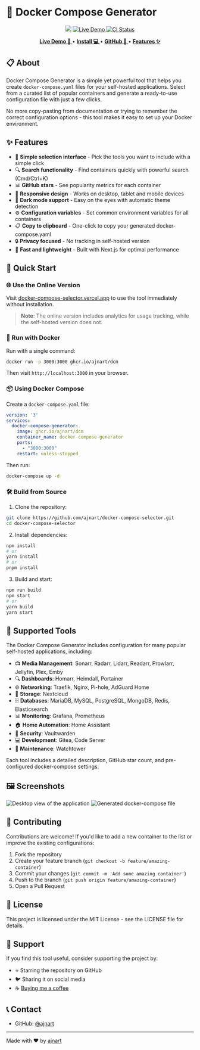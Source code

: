 <!-- Project Title -->
# 🐳 Docker Compose Generator

<p align="center">
<img src="https://img.shields.io/github/stars/ajnart/docker-compose-selector?label=%E2%AD%90%20Stars&style=flat-square?branch=master&kill_cache=1%22">
<a href="https://docker-compose-selector.vercel.app">
  <img alt="Live Demo" src="https://img.shields.io/badge/🌐_Live_Demo-Visit_Site-blue">
</a>
<a href="https://github.com/ajnart/docker-compose-selector/actions">
  <img title="CI Status" src="https://github.com/ajnart/docker-compose-selector/actions/workflows/docker.yml/badge.svg" alt="CI Status">
</a>
</p>

<!-- Links -->
<p align="center">
  <a href="https://docker-compose-selector.vercel.app">
    <strong>Live Demo 🚀</strong>
  </a>
  •
  <a href="#-quick-start">
    <strong>Install 💻</strong>
  </a>
  •
  <a href="https://github.com/ajnart/docker-compose-selector">
    <strong>GitHub 📂</strong>
  </a>
  •
  <a href="#-features">
    <strong>Features ✨</strong>
  </a>
</p>

## 📋 About

Docker Compose Generator is a simple yet powerful tool that helps you create `docker-compose.yaml` files for your self-hosted applications. Select from a curated list of popular containers and generate a ready-to-use configuration file with just a few clicks.

No more copy-pasting from documentation or trying to remember the correct configuration options - this tool makes it easy to set up your Docker environment.

## ✨ Features

- 🧩 **Simple selection interface** - Pick the tools you want to include with a simple click
- 🔍 **Search functionality** - Find containers quickly with powerful search (Cmd/Ctrl+K)
- 📊 **GitHub stars** - See popularity metrics for each container
- 📱 **Responsive design** - Works on desktop, tablet and mobile devices
- 🌙 **Dark mode support** - Easy on the eyes with automatic theme detection
- ⚙️ **Configuration variables** - Set common environment variables for all containers
- 📋 **Copy to clipboard** - One-click to copy your generated docker-compose.yaml
- 🔒 **Privacy focused** - No tracking in self-hosted version
- 🚀 **Fast and lightweight** - Built with Next.js for optimal performance

## 🚀 Quick Start

### 🌐 Use the Online Version

Visit [docker-compose-selector.vercel.app](https://docker-compose-selector.vercel.app) to use the tool immediately without installation.

> **Note**: The online version includes analytics for usage tracking, while the self-hosted version does not.

### 🐳 Run with Docker

Run with a single command:

```bash
docker run -p 3000:3000 ghcr.io/ajnart/dcm
```

Then visit `http://localhost:3000` in your browser.

### 📦 Using Docker Compose

Create a `docker-compose.yaml` file:

```yaml
version: '3'
services:
  docker-compose-generator:
    image: ghcr.io/ajnart/dcm
    container_name: docker-compose-generator
    ports:
      - "3000:3000"
    restart: unless-stopped
```

Then run:

```bash
docker-compose up -d
```

### 🛠️ Build from Source

1. Clone the repository:
```bash
git clone https://github.com/ajnart/docker-compose-selector.git
cd docker-compose-selector
```

2. Install dependencies:
```bash
npm install
# or
yarn install
# or
pnpm install
```

3. Build and start:
```bash
npm run build
npm start
# or
yarn build
yarn start
```

## 🧰 Supported Tools

The Docker Compose Generator includes configuration for many popular self-hosted applications, including:

- 📺 **Media Management**: Sonarr, Radarr, Lidarr, Readarr, Prowlarr, Jellyfin, Plex, Emby
- 🔍 **Dashboards**: Homarr, Heimdall, Portainer
- 🌐 **Networking**: Traefik, Nginx, Pi-hole, AdGuard Home
- 💾 **Storage**: Nextcloud
- 🗄️ **Databases**: MariaDB, MySQL, PostgreSQL, MongoDB, Redis, Elasticsearch
- 📊 **Monitoring**: Grafana, Prometheus
- 🏠 **Home Automation**: Home Assistant
- 🔐 **Security**: Vaultwarden
- 💻 **Development**: Gitea, Code Server
- 🔄 **Maintenance**: Watchtower

Each tool includes a detailed description, GitHub star count, and pre-configured docker-compose settings.

## 🖼️ Screenshots

![Desktop view of the application](https://i.imgur.com/example1.png)
![Generated docker-compose file](https://i.imgur.com/example2.png)

## 🤝 Contributing

Contributions are welcome! If you'd like to add a new container to the list or improve the existing configurations:

1. Fork the repository
2. Create your feature branch (`git checkout -b feature/amazing-container`)
3. Commit your changes (`git commit -m 'Add some amazing container'`)
4. Push to the branch (`git push origin feature/amazing-container`)
5. Open a Pull Request

## 📜 License

This project is licensed under the MIT License - see the LICENSE file for details.

## 💖 Support

If you find this tool useful, consider supporting the project by:

- ⭐ Starring the repository on GitHub
- 🐦 Sharing it on social media
- ☕ [Buying me a coffee](https://ko-fi.com/ajnart)

## 📞 Contact

- GitHub: [@ajnart](https://github.com/ajnart)

---

Made with ❤️ by [ajnart](https://github.com/ajnart) 